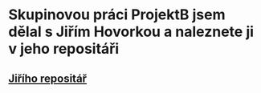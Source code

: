# Skupinovou práci ProjektB jsem dělal s Jiřím Hovorkou a naleznete ji v jeho repositáři
## [Jiřího repositář](https://github.com/DerankX/Homework/tree/master/Praxe%20-%20Skupinov%C3%BD%20projekt%20B)